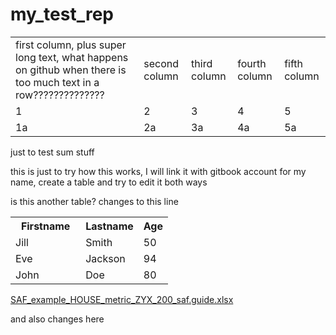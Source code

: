 # my\_test\_rep

|                                    |               |              |               |              |
| ---------------------------------- | ------------- | ------------ | ------------- | ------------ |
| first column, plus super long text, what happens on github when there is too much text in a row?????????????? | second column | third column | fourth column | fifth column |
| 1                                  | 2             | 3            | 4             | 5            |
| 1a                                 | 2a            | 3a           | 4a            | 5a           |

just to test sum stuff

this is just to try how this works, I will link it with gitbook account for my name, create a table and try to edit it both ways

is this another table? changes to this line



<table style="width:50%">
  <tr>
    <th style='width:70%'>Firstname</th>
    <th>Lastname</th> 
    <th>Age</th>
  </tr>
  <tr>
    <td>Jill</td>
    <td>Smith</td>
    <td>50</td>
  </tr>
  <tr>
    <td>Eve</td>
    <td>Jackson</td>
    <td>94</td>
  </tr>
  <tr>
    <td>John</td>
    <td>Doe</td>
    <td>80</td>
  </tr>
</table>

</body>
</html>

[SAF_example_HOUSE_metric_ZYX_200_saf.guide.xlsx](https://github.com/msalak-scia/my_test_rep/files/7512567/SAF_example_HOUSE_metric_ZYX_200_saf.guide.xlsx)

and also changes here
